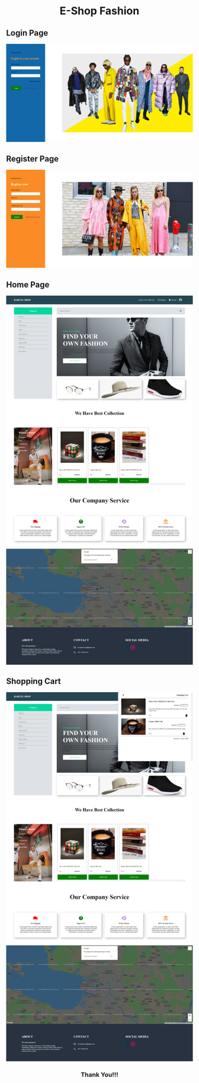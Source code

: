 <h1 align="center">E-Shop Fashion</h1>

## Login Page
<img src="screenshots/Login.png">

## Register Page
<img src="screenshots/Register.png">

## Home Page
<img src="screenshots/Home.png">

## Shopping Cart
<img src="screenshots/Shopping Cart.png">

<h3 align="center">Thank You!!!</h3>